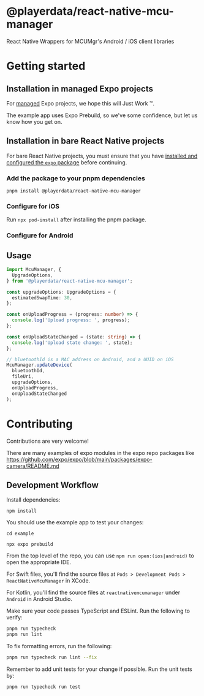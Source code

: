 # @playerdata/react-native-mcu-manager

React Native Wrappers for MCUMgr's Android / iOS client libraries

# Getting started

## Installation in managed Expo projects

For [managed](https://docs.expo.dev/archive/managed-vs-bare/) Expo projects,
we hope this will Just Work :tm:.

The example app uses Expo Prebuild, so we've some confidence, but let us know
how you get on.

## Installation in bare React Native projects

For bare React Native projects, you must ensure that you have [installed and configured the `expo` package](https://docs.expo.dev/bare/installing-expo-modules/) before continuing.

### Add the package to your pnpm dependencies

```
pnpm install @playerdata/react-native-mcu-manager
```

### Configure for iOS

Run `npx pod-install` after installing the pnpm package.

### Configure for Android

## Usage

```ts
import McuManager, {
  UpgradeOptions,
} from '@playerdata/react-native-mcu-manager';

const upgradeOptions: UpgradeOptions = {
  estimatedSwapTime: 30,
};

const onUploadProgress = (progress: number) => {
  console.log('Upload progress: ', progress);
};

const onUploadStateChanged = (state: string) => {
  console.log('Upload state change: ', state);
};

// bluetoothId is a MAC address on Android, and a UUID on iOS
McuManager.updateDevice(
  bluetoothId,
  fileUri,
  upgradeOptions,
  onUploadProgress,
  onUploadStateChanged
);
```

# Contributing

Contributions are very welcome!

There are many examples of expo modules in the expo repo packages like
https://github.com/expo/expo/blob/main/packages/expo-camera/README.md

## Development Workflow

Install dependencies:

```
npm install
```

You should use the example app to test your changes:

```
cd example

npx expo prebuild
```

From the top level of the repo, you can use `npm run open:(ios|android)` to open
the appropriate IDE.

For Swift files, you'll find the source files at `Pods > Development Pods > ReactNativeMcuManager`
in XCode.

For Kotlin, you'll find the source files at `reactnativemcumanager` under `Android` in Android Studio.

Make sure your code passes TypeScript and ESLint. Run the following to verify:

```sh
pnpm run typecheck
pnpm run lint
```

To fix formatting errors, run the following:

```sh
pnpm run typecheck run lint --fix
```

Remember to add unit tests for your change if possible. Run the unit tests by:

```sh
pnpm run typecheck run test
```
